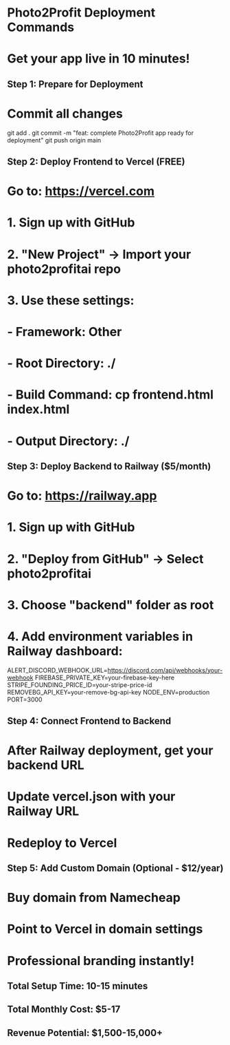 # Photo2Profit Deployment Commands
# Get your app live in 10 minutes!

## Step 1: Prepare for Deployment

# Commit all changes
git add .
git commit -m "feat: complete Photo2Profit app ready for deployment"
git push origin main

## Step 2: Deploy Frontend to Vercel (FREE)

# Go to: https://vercel.com
# 1. Sign up with GitHub
# 2. "New Project" → Import your photo2profitai repo
# 3. Use these settings:
#    - Framework: Other
#    - Root Directory: ./
#    - Build Command: cp frontend.html index.html
#    - Output Directory: ./

## Step 3: Deploy Backend to Railway ($5/month)

# Go to: https://railway.app  
# 1. Sign up with GitHub
# 2. "Deploy from GitHub" → Select photo2profitai
# 3. Choose "backend" folder as root
# 4. Add environment variables in Railway dashboard:

ALERT_DISCORD_WEBHOOK_URL=https://discord.com/api/webhooks/your-webhook
FIREBASE_PRIVATE_KEY=your-firebase-key-here
STRIPE_FOUNDING_PRICE_ID=your-stripe-price-id
REMOVEBG_API_KEY=your-remove-bg-api-key
NODE_ENV=production
PORT=3000

## Step 4: Connect Frontend to Backend

# After Railway deployment, get your backend URL
# Update vercel.json with your Railway URL
# Redeploy to Vercel

## Step 5: Add Custom Domain (Optional - $12/year)

# Buy domain from Namecheap
# Point to Vercel in domain settings
# Professional branding instantly!

## Total Setup Time: 10-15 minutes
## Total Monthly Cost: $5-17
## Revenue Potential: $1,500-15,000+